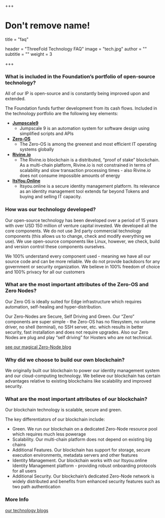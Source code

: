 +++
# Don't remove name!
title = "faq"

header = "ThreeFold Technology FAQ"
image = "tech.jpg"
author = ""
subtitle = ""
weight = 3

+++


### What is included in the Foundation’s portfolio of open-source technology?

All of our IP is open-source and is constantly being improved upon and extended.  

The Foundation funds further development from its cash flows. Included in the technology portfolio are the following key elements:

- [**Jumpscale9**](https://github.com/jumpscale)
    - Jumpscale 9 is an automation system for software design using simplified scripts and APIs
- [**Zero-OS**](https://github.com/zero-os)
    - The Zero-OS is among the greenest and most efficient IT operating systems globally
- [**Rivine.io**](https://github.com/rivine)  
    - The Rivine.io blockchain is a distributed, “proof of stake” blockchain.  As a multi-chain platform, Rivine.io is not constrained in terms of scalability and slow transaction processing times - also Rivine.io does not consume impossible amounts of energy
- [**ItsYou.Online**](https://github.com/itsyouonline)
    - Itsyou.online is a  secure identity management platform.  Its relevance as an identity management tool extends far beyond Tokens and buying and selling IT capacity.

### ​How was our technology developed?

Our open-source technology has been developed over a period of 15 years with over USD 150 million of venture capital invested.  We developed all the core components.  We do not use 3rd party commercial technology components (this allows us to change, check and modify everything we use).  We use open-source components like Linux, however, we check, build and version control these components ourselves.  

We 100% understand every component used - meaning we have all our source code and can be more reliable.  We do not provide backdoors for any government or security organization.  We believe in 100% freedom of choice and 100% privacy for all our customers

### What are the most important attributes of the Zero-OS and Zero Nodes?

Our Zero OS is ideally suited for Edge infrastructure which requires automation, self-healing and hyper-distribution.

Our Zero-Nodes are Secure, Self Driving and Green.  Our “Zero” components are super simple - the Zero-OS has no filesystem, no volume driver, no shell (terminal), no SSH server, etc. which results in better security, fast installation and does not require upgrades.  Also our Zero Nodes are plug and play “self driving” for Hosters who are not technical.  

[see our magical Zero-Node blog](/information/magical-zero-node/)


### Why did we choose to build our own blockchain?

We originally built our blockchain to power our identity management system and our cloud-computing technology. We believe our blockchain has certain advantages relative to existing blockchains like scalability and improved security.

### What are the most important attributes of our blockchain?

Our blockchain technology is scalable, secure and green.  

The key differentiators of our blockchain include:
- Green.  We  run our blockchain on a dedicated Zero-Node resource pool which requires much less powerage
- Scalability.  Our multi-chain platform does not depend on existing big chains
- Additional Features.  Our blockchain has support for storage, secure execution environments, metadata servers and other features
- Identity Management.  Our blockchain works with our Itsyou.online Identity Management platform - providing robust onboarding protocols for all users
- Additional Security.  Our blockchain’s dedicated Zero-Node network is widely distributed and benefits from enhanced security features such as two path authentication


### More Info

[our technology blogs](/information/)

